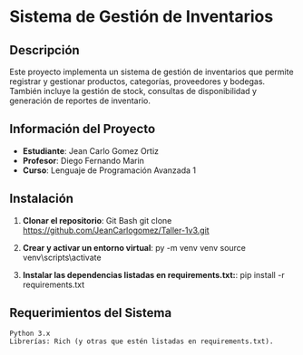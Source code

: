 # Sistema de Gestión de Inventarios

## Descripción
Este proyecto implementa un sistema de gestión de inventarios que permite registrar y gestionar productos, categorías, proveedores y bodegas. También incluye la gestión de stock, consultas de disponibilidad y generación de reportes de inventario.

## Información del Proyecto
- **Estudiante**: Jean Carlo Gomez Ortiz
- **Profesor**: Diego Fernando Marin
- **Curso**: Lenguaje de Programación Avanzada 1

## Instalación

1. **Clonar el repositorio**:
    Git Bash
   git clone https://github.com/JeanCarlogomez/Taller-1v3.git

2. **Crear y activar un entorno virtual**: 
    py -m venv venv
    source venv\scripts\activate

3. **Instalar las dependencias listadas en requirements.txt:**: 
    pip install -r requirements.txt

## Requerimientos del Sistema
    Python 3.x
    Librerías: Rich (y otras que estén listadas en requirements.txt).
